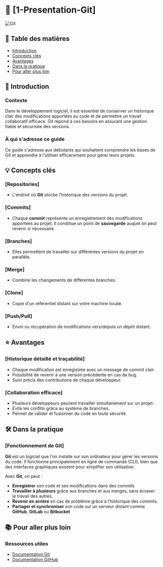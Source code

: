 # 📘 [1-Presentation-Git]

![Git](https://git-scm.com/images/logos/downloads/Git-Icon-1788C.png)

## 📑 Table des matières

- [Introduction](#introduction)
- [Concepts clés](#concepts-clés)
- [Avantages](#avantages)
- [Dans la pratique](#dans-la-pratique)
- [Pour aller plus loin](#pour-aller-plus-loin)

## 🎯 Introduction

### Contexte

Dans le développement logiciel, il est essentiel de conserver un historique clair des modifications apportées au code et de permettre un travail collaboratif efficace. Git répond à ces besoins en assurant une gestion fiable et sécurisée des versions.

### À qui s'adresse ce guide

Ce guide s'adresse aux débutants qui souhaitent comprendre les bases de Git et apprendre à l'utiliser efficacement pour gérer leurs projets.

## 💡 Concepts clés

### [Repositories]

- L'endroit où **Git** stocke l'historique des versions du projet.

### [Commits]

- Chaque **commit** représente un enregistrement des modifications apportées au projet. Il constitue un point de **sauvegarde** auquel on peut revenir si nécessaire.

### [Branches]

- Elles permettent de travailler sur différentes versions du projet en parallèle.

### [Merge]

- Combine les changements de différentes branches.

### [Clone]

- Copie d'un référentiel distant sur votre machine locale.

### [Push/Pull]

- Envoi ou récupération de modifications vers/depuis un dépôt distant.

## ⭐ Avantages

### [Historique détaillé et traçabilité]

- Chaque modification est enregistrée avec un message de commit clair.
- Possibilité de revenir à une version précédente en cas de bug.
- Suivi précis des contributions de chaque développeur.

### [Collaboration efficace]

- Plusieurs développeurs peuvent travailler simultanément sur un projet.
- Évite les conflits grâce au système de branches.
- Permet de valider et fusionner du code en toute sécurité.

## 🛠 Dans la pratique

### [Fonctionnement de Git]

**Git** est un logiciel que l'on installe sur son ordinateur pour gérer les versions du code. Il fonctionne principalement en ligne de commande (CLI), bien que des interfaces graphiques existent pour simplifier son utilisation.

Avec **Git**, on peut :

- **Enregistrer** son code et ses modifications dans des commits
- **Travailler à plusieurs** grâce aux branches et aux merges, sans écraser le travail des autres.
- **Revenir en arrière** en cas de problème grâce à l'historique des commits.
- **Partager et synchroniser** son code sur un serveur distant comme **GitHub**, **GitLab** ou **Bitbucket**

## 📚 Pour aller plus loin

### Ressources utiles

- [Documentation Git](https://git-scm.com/docs)
- [Documentation GitHub](https://docs.github.com/fr)
